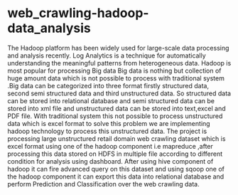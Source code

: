 # web_crawling-hadoop-data_analysis
The Hadoop  platform  has been  widely used for large-scale data processing and analysis recently. Log Analytics is a technique for automatically understanding the meaningful patterns from heterogeneous data. Hadoop is most popular for processing Big data Big data is nothing but collection of huge amount data which is not possible to process with traditional system .Big data can be categorized into three format firstly structured data, second semi structured data and third unstructured data. So structured data can be stored into relational database and semi structured data can be stored into xml file and unstructured data can be stored into text,excel and PDF file. With traditional system this not possible to process unstructured data which is excel format to solve this problem we are implementing hadoop technology to process this unstructured data. The project is processing large unstructured retail domain web  crawling dataset which is excel format using one of the hadoop component i.e mapreduce ,after processing this data stored on HDFS in multiple file according to different condition for analysis using dashboard. After using hive component of hadoop it can fire advanced query on this dataset and using sqoop one of the hadoop component it can export this data into relational database and  perform Prediction and Classification over the web crawling data.
